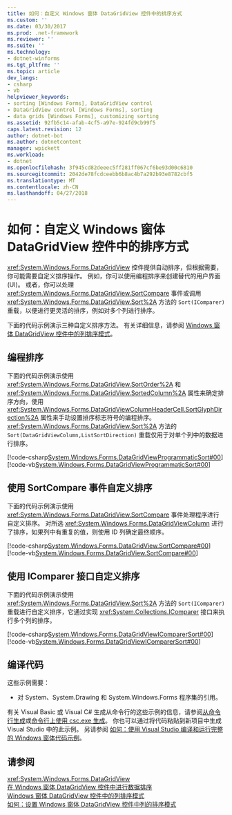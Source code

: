 ```yaml
---
title: 如何：自定义 Windows 窗体 DataGridView 控件中的排序方式
ms.custom: ''
ms.date: 03/30/2017
ms.prod: .net-framework
ms.reviewer: ''
ms.suite: ''
ms.technology:
- dotnet-winforms
ms.tgt_pltfrm: ''
ms.topic: article
dev_langs:
- csharp
- vb
helpviewer_keywords:
- sorting [Windows Forms], DataGridView control
- DataGridView control [Windows Forms], sorting
- data grids [Windows Forms], customizing sorting
ms.assetid: 92fb5c14-afab-4cf5-a97e-924fd9cb99f5
caps.latest.revision: 12
author: dotnet-bot
ms.author: dotnetcontent
manager: wpickett
ms.workload:
- dotnet
ms.openlocfilehash: 3f945cd82deeec5ff281ff067cf6be93d00c6810
ms.sourcegitcommit: 2042de78fcdceebb6b8ac4b7a292b93e8782cbf5
ms.translationtype: MT
ms.contentlocale: zh-CN
ms.lasthandoff: 04/27/2018
---
```

# <a name="how-to-customize-sorting-in-the-windows-forms-datagridview-control"></a>如何：自定义 Windows 窗体 DataGridView 控件中的排序方式
<xref:System.Windows.Forms.DataGridView> 控件提供自动排序，但根据需要，你可能需要自定义排序操作。 例如，你可以使用编程排序来创建替代的用户界面 (UI)。 或者，你可以处理 <xref:System.Windows.Forms.DataGridView.SortCompare> 事件或调用 <xref:System.Windows.Forms.DataGridView.Sort%2A> 方法的 `Sort(IComparer)` 重载，以便进行更灵活的排序，例如对多个列进行排序。  
  
 下面的代码示例演示三种自定义排序方法。 有关详细信息，请参阅 [Windows 窗体 DataGridView 控件中的列排序模式](../../../../docs/framework/winforms/controls/column-sort-modes-in-the-windows-forms-datagridview-control.md)。  
  
## <a name="programmatic-sorting"></a>编程排序  
 下面的代码示例演示使用 <xref:System.Windows.Forms.DataGridView.SortOrder%2A> 和 <xref:System.Windows.Forms.DataGridView.SortedColumn%2A> 属性来确定排序方向，使用 <xref:System.Windows.Forms.DataGridViewColumnHeaderCell.SortGlyphDirection%2A> 属性来手动设置排序标志符号的编程排序。 <xref:System.Windows.Forms.DataGridView.Sort%2A> 方法的 `Sort(DataGridViewColumn,ListSortDirection)` 重载仅用于对单个列中的数据进行排序。  
  
 [!code-csharp[System.Windows.Forms.DataGridViewProgrammaticSort#00](../../../../samples/snippets/csharp/VS_Snippets_Winforms/System.Windows.Forms.DataGridViewProgrammaticSort/CS/form1.cs#00)]
 [!code-vb[System.Windows.Forms.DataGridViewProgrammaticSort#00](../../../../samples/snippets/visualbasic/VS_Snippets_Winforms/System.Windows.Forms.DataGridViewProgrammaticSort/VB/form1.vb#00)]  
  
## <a name="custom-sorting-using-the-sortcompare-event"></a>使用 SortCompare 事件自定义排序  
 下面的代码示例演示使用 <xref:System.Windows.Forms.DataGridView.SortCompare> 事件处理程序进行自定义排序。 对所选 <xref:System.Windows.Forms.DataGridViewColumn> 进行了排序，如果列中有重复的值，则使用 ID 列确定最终顺序。  
  
 [!code-csharp[System.Windows.Forms.DataGridView.SortCompare#00](../../../../samples/snippets/csharp/VS_Snippets_Winforms/System.Windows.Forms.DataGridView.SortCompare/CS/form1.cs#00)]
 [!code-vb[System.Windows.Forms.DataGridView.SortCompare#00](../../../../samples/snippets/visualbasic/VS_Snippets_Winforms/System.Windows.Forms.DataGridView.SortCompare/VB/form1.vb#00)]  
  
## <a name="custom-sorting-using-the-icomparer-interface"></a>使用 IComparer 接口自定义排序  
 下面的代码示例演示使用 <xref:System.Windows.Forms.DataGridView.Sort%2A> 方法的 `Sort(IComparer)` 重载进行自定义排序，它通过实现 <xref:System.Collections.IComparer> 接口来执行多个列的排序。  
  
 [!code-csharp[System.Windows.Forms.DataGridViewIComparerSort#00](../../../../samples/snippets/csharp/VS_Snippets_Winforms/System.Windows.Forms.DataGridViewIComparerSort/CS/form1.cs#00)]
 [!code-vb[System.Windows.Forms.DataGridViewIComparerSort#00](../../../../samples/snippets/visualbasic/VS_Snippets_Winforms/System.Windows.Forms.DataGridViewIComparerSort/VB/form1.vb#00)]  
  
## <a name="compiling-the-code"></a>编译代码  
 这些示例需要：  
  
-   对 System、System.Drawing 和 System.Windows.Forms 程序集的引用。  
  
 有关 Visual Basic 或 Visual C# 生成从命令行的这些示例的信息，请参阅[从命令行生成](~/docs/visual-basic/reference/command-line-compiler/building-from-the-command-line.md)或[命令行上使用 csc.exe 生成](~/docs/csharp/language-reference/compiler-options/command-line-building-with-csc-exe.md)。 你也可以通过将代码粘贴到新项目中生成 Visual Studio 中的此示例。  另请参阅 [如何：使用 Visual Studio 编译和运行完整的 Windows 窗体代码示例](http://msdn.microsoft.com/library/Bb129228\(v=vs.110\))。  
  
## <a name="see-also"></a>请参阅  
 <xref:System.Windows.Forms.DataGridView>  
 [在 Windows 窗体 DataGridView 控件中进行数据排序](../../../../docs/framework/winforms/controls/sorting-data-in-the-windows-forms-datagridview-control.md)  
 [Windows 窗体 DataGridView 控件中的列排序模式](../../../../docs/framework/winforms/controls/column-sort-modes-in-the-windows-forms-datagridview-control.md)  
 [如何：设置 Windows 窗体 DataGridView 控件中列的排序模式](../../../../docs/framework/winforms/controls/set-the-sort-modes-for-columns-wf-datagridview-control.md)
